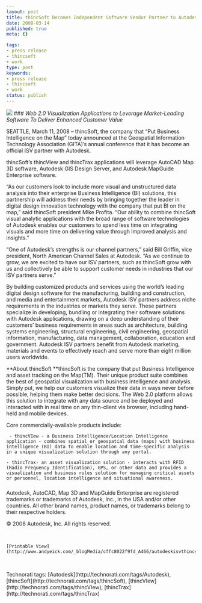```yaml
---
layout: post
title: thincSoft Becomes Independent Software Vendor Partner to Autodesk
date: 2008-03-14
published: true
meta: {}

tags:
- press release
- thincsoft
- work
type: post
keywords:
- press release
- thincsoft
- work
status: publish
---
```

![](http://media.eick.us/2011/05/2100790462_78f9d70aea_m.jpg)  ### _Web 2.0 Visualization Applications to Leverage Market-Leading Software To Deliver Enhanced Customer Value_



   SEATTLE, March 11, 2008 – thincSoft, the company that “Put Business Intelligence on the Map” today announced at the Geospatial Information Technology Association (GITA)’s annual conference that it has become an official ISV partner with Autodesk.



thincSoft’s thincVIew and thincTrax applications will leverage AutoCAD Map 3D software, Autodesk GIS Design Server, and Autodesk MapGuide Enterprise software.



   “As our customers look to include more visual and unstructured data analysis into their enterprise Business Intelligence (BI) solutions, this partnership will address their needs by bringing together the leader in digital design innovation technology with the company that put BI on the map,” said thincSoft president Mike Profita. “Our ability to combine thincSoft visual analytic applications with the broad range of software technologies of Autodesk enables our customers to spend less time on integrating visuals and more time on delivering value through improved analysis and insights.”



   “One of Autodesk’s strengths is our channel partners,” said Bill Griffin, vice president, North American Channel Sales at Autodesk. “As we continue to grow, we are excited to have our ISV partners, such as thincSoft grow with us and collectively be able to support customer needs in industries that our ISV partners serve.”



   By building customized products and services using the world’s leading digital design software for the manufacturing, building and construction, and media and entertainment markets, Autodesk ISV partners address niche requirements in the industries or markets they serve. These partners specialize in developing, bundling or integrating their software solutions with Autodesk applications, drawing on a deep understanding of their customers’ business requirements in areas such as architecture, building systems engineering, structural engineering, civil engineering, geospatial information, manufacturing, data management, collaboration, education and government. Autodesk ISV partners benefit from Autodesk marketing, materials and events to effectively reach and serve more than eight million users worldwide.



**About thincSoft      **thincSoft is the company that put Business Intelligence and asset tracking on the Map(TM). Their unique product suite combines the best of geospatial visualization with business intelligence and analysis. Simply put, we help our customers visualize their data in ways never before possible, helping them make better decisions. The Web 2.0 platform allows this solution to integrate with any data source and be deployed and interacted with in real time on any thin-client via browser, including hand-held and mobile devices.



Core commercially-available products include:

     - thincVIew - a Business Intelligence/Location Intelligence application - combines spatial or geospatial data (maps) with business intelligence (BI) data to enable location and time-specific analysis in a unique visualization solution through any portal.

    - thincTrax- an asset visualization solution - interacts with RFID (Radio Frequency Identification), GPS, or other data and provides a visualization and business rules solution for managing critical assets or personnel, location intelligence and situational awareness.



###



   Autodesk, AutoCAD, Map 3D and MapGuide Enterprise are registered trademarks or trademarks of Autodesk, Inc., in the USA and/or other countries. All other brand names, product names, or trademarks belong to their respective holders.



© 2008 Autodesk, Inc. All rights reserved.



 



    [Printable View](http://www.andyeick.com/_blogMedia/cffc8022f9fd_A466/autodeskisvthincsoft_prapproved1.pdf)



 

  <div class="wlWriterSmartContent" style="padding-right: 0px;padding-left: 0px;padding-bottom: 0px;margin: 0px;padding-top: 0px">Technorati tags: [Autodesk](http://technorati.com/tags/Autodesk), [thincSoft](http://technorati.com/tags/thincSoft), [thincVIew](http://technorati.com/tags/thincVIew), [thincTrax](http://technorati.com/tags/thincTrax)</div>
